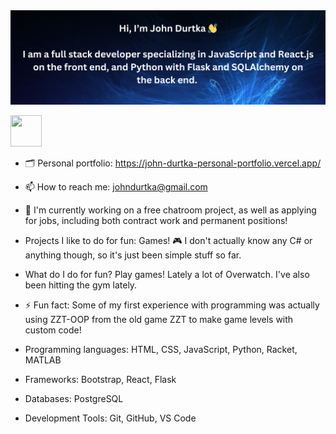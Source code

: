 <img src="./githubbanner.png">

[<img style= "width: 50px; height: 50px" src="https://upload.wikimedia.org/wikipedia/commons/thumb/c/ca/LinkedIn_logo_initials.png/640px-LinkedIn_logo_initials.png">](https://www.linkedin.com/in/john-durtka/)

- 🗂️ Personal portfolio: https://john-durtka-personal-portfolio.vercel.app/

- 📫 How to reach me: johndurtka@gmail.com

- 🔭 I'm currently working on a free chatroom project, as well as applying for jobs, including both contract work and permanent positions!

- Projects I like to do for fun: Games! 🎮 I don't actually know any C# or anything though, so it's just been simple stuff so far.

- What do I do for fun? Play games! Lately a lot of Overwatch. I've also been hitting the gym lately.

- ⚡ Fun fact: Some of my first experience with programming was actually using ZZT-OOP from the old game ZZT to make game levels with custom code!

- Programming languages: HTML, CSS, JavaScript, Python, Racket, MATLAB
  
- Frameworks: Bootstrap, React, Flask

- Databases: PostgreSQL

- Development Tools: Git, GitHub, VS Code
